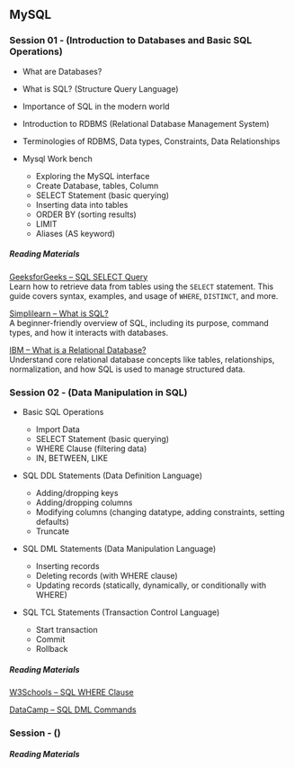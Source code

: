 ## MySQL

### Session 01 - (Introduction to Databases and Basic SQL Operations)

- What are Databases?
- What is SQL? (Structure Query Language)
- Importance of SQL in the modern world
- Introduction to RDBMS (Relational Database Management System)
- Terminologies of RDBMS, Data types, Constraints, Data Relationships

 - Mysql Work bench
    * Exploring the MySQL interface
     * Create Database, tables, Column 
     * SELECT Statement (basic querying)
     * Inserting data into tables
     * ORDER BY (sorting results)
     * LIMIT 
      * Aliases (AS keyword)


##### Reading Materials 

[GeeksforGeeks – SQL SELECT Query](https://www.geeksforgeeks.org/sql-select-query/)  
Learn how to retrieve data from tables using the `SELECT` statement. This guide covers syntax, examples, and usage of `WHERE`, `DISTINCT`, and more.

[Simplilearn – What is SQL?](https://www.simplilearn.com/tutorials/sql-tutorial/what-is-sql)  
A beginner-friendly overview of SQL, including its purpose, command types, and how it interacts with databases.

[IBM – What is a Relational Database?](https://www.ibm.com/think/topics/relational-databases)  
Understand core relational database concepts like tables, relationships, normalization, and how SQL is used to manage structured data.

### Session 02 - (Data Manipulation in SQL)

- Basic SQL Operations
   - Import Data  
   - SELECT Statement (basic querying)  
   - WHERE Clause (filtering data)  
   - IN, BETWEEN, LIKE

- SQL DDL Statements (Data Definition Language)
    - Adding/dropping keys  
    - Adding/dropping columns  
    - Modifying columns (changing datatype, adding constraints, setting defaults)  
    - Truncate

- SQL DML Statements (Data Manipulation Language)
     - Inserting records  
     - Deleting records (with WHERE clause)  
     - Updating records (statically, dynamically, or conditionally with WHERE)    

- SQL TCL Statements (Transaction Control Language)
     - Start transaction  
     - Commit  
     - Rollback      

##### Reading Materials 

[W3Schools – SQL WHERE Clause](https://www.w3schools.com/sql/sql_where.asp)  

[DataCamp – SQL DML Commands](https://www.datacamp.com/tutorial/sql-dml-commands-mastering-data-manipulation-in-sql)

### Session - ()


##### Reading Materials 
